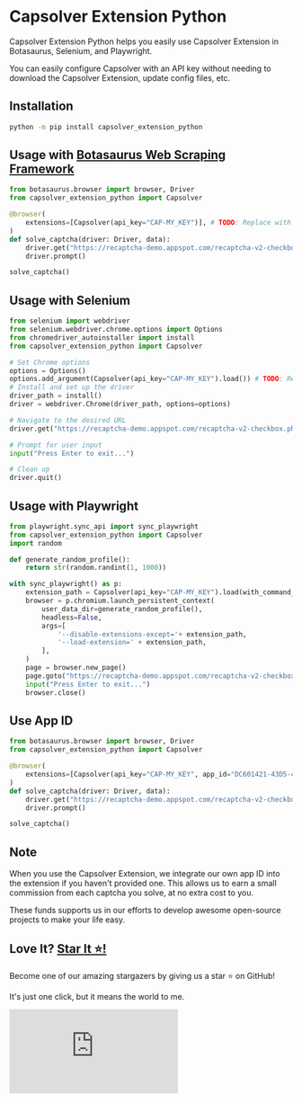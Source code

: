# Capsolver Extension Python

Capsolver Extension Python helps you easily use Capsolver Extension in Botasaurus, Selenium, and Playwright.

You can easily configure Capsolver with an API key without needing to download the Capsolver Extension, update config files, etc.


## Installation

```bash 
python -m pip install capsolver_extension_python
```

## Usage with [Botasaurus Web Scraping Framework](https://github.com/omkarcloud/botasaurus)

```python
from botasaurus.browser import browser, Driver
from capsolver_extension_python import Capsolver

@browser(
    extensions=[Capsolver(api_key="CAP-MY_KEY")], # TODO: Replace with your own CapSolver Key
)  
def solve_captcha(driver: Driver, data):
    driver.get("https://recaptcha-demo.appspot.com/recaptcha-v2-checkbox.php")
    driver.prompt()

solve_captcha()
```

## Usage with Selenium 

```python
from selenium import webdriver
from selenium.webdriver.chrome.options import Options
from chromedriver_autoinstaller import install
from capsolver_extension_python import Capsolver

# Set Chrome options
options = Options()
options.add_argument(Capsolver(api_key="CAP-MY_KEY").load()) # TODO: Replace with your own CapSolver Key
# Install and set up the driver
driver_path = install()
driver = webdriver.Chrome(driver_path, options=options)

# Navigate to the desired URL
driver.get("https://recaptcha-demo.appspot.com/recaptcha-v2-checkbox.php")

# Prompt for user input
input("Press Enter to exit...")

# Clean up
driver.quit()
```

## Usage with Playwright

```python
from playwright.sync_api import sync_playwright
from capsolver_extension_python import Capsolver
import random

def generate_random_profile():
    return str(random.randint(1, 1000))

with sync_playwright() as p:
    extension_path = Capsolver(api_key="CAP-MY_KEY").load(with_command_line_option=False) # TODO: Replace with your own CapSolver Key
    browser = p.chromium.launch_persistent_context(
        user_data_dir=generate_random_profile(),
        headless=False,
        args=[
            '--disable-extensions-except='+ extension_path,
            '--load-extension=' + extension_path,
        ],
    )
    page = browser.new_page()
    page.goto("https://recaptcha-demo.appspot.com/recaptcha-v2-checkbox.php")
    input("Press Enter to exit...")
    browser.close()
```
## Use App ID

```python
from botasaurus.browser import browser, Driver
from capsolver_extension_python import Capsolver

@browser(
    extensions=[Capsolver(api_key="CAP-MY_KEY", app_id="DC601421-43D5-45E4-9FDB-B3BAF7A2C3FD")], # TODO: Replace with your own CapSolver Key and App ID
)  
def solve_captcha(driver: Driver, data):
    driver.get("https://recaptcha-demo.appspot.com/recaptcha-v2-checkbox.php")
    driver.prompt()

solve_captcha()
```

## Note

When you use the Capsolver Extension, we integrate our own app ID into the extension if you haven't provided one. This allows us to earn a small commission from each captcha you solve, at no extra cost to you. 

These funds supports us in our efforts to develop awesome open-source projects to make your life easy.

## Love It? [Star It ⭐!](https://github.com/omkarcloud/capsolver-extension-python)

Become one of our amazing stargazers by giving us a star ⭐ on GitHub!

It's just one click, but it means the world to me.

[![Stargazers for @omkarcloud/capsolver-extension-python](https://bytecrank.com/nastyox/reporoster/php/stargazersSVG.php?user=omkarcloud&repo=capsolver-extension-python)](https://github.com/omkarcloud/capsolver-extension-python/stargazers)
